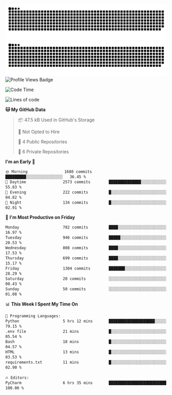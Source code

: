 <img src="https://github.com/nielsbaggerman/nielsbaggerman/blob/output/github-contribution-grid-snake.svg#gh-light-mode-only" alt="GitHub Snake Light">
<img src="https://github.com/nielsbaggerman/nielsbaggerman/blob/output/github-contribution-grid-snake-dark.svg#gh-dark-mode-only" alt="GitHub Snake Dark">
<img src="https://komarev.com/ghpvc/?username=nielsbaggerman&amp;label=Profile+Views" alt="Profile Views Badge" />

<!--START_SECTION:waka-->
![Code Time](http://img.shields.io/badge/Code%20Time-2%2C124%20hrs%2053%20mins-blue)

![Lines of code](https://img.shields.io/badge/From%20Hello%20World%20I%27ve%20Written-7.4%20million%20lines%20of%20code-blue)

**🐱 My GitHub Data** 

> 📦 47.5 kB Used in GitHub's Storage 
 > 
> 🚫 Not Opted to Hire
 > 
> 📜 4 Public Repositories 
 > 
> 🔑 6 Private Repositories 
 > 
**I'm an Early 🐤** 

```text
🌞 Morning                1680 commits        █████████░░░░░░░░░░░░░░░░   36.45 % 
🌆 Daytime                2573 commits        ██████████████░░░░░░░░░░░   55.83 % 
🌃 Evening                222 commits         █░░░░░░░░░░░░░░░░░░░░░░░░   04.82 % 
🌙 Night                  134 commits         █░░░░░░░░░░░░░░░░░░░░░░░░   02.91 % 
```
📅 **I'm Most Productive on Friday** 

```text
Monday                   782 commits         ████░░░░░░░░░░░░░░░░░░░░░   16.97 % 
Tuesday                  946 commits         █████░░░░░░░░░░░░░░░░░░░░   20.53 % 
Wednesday                808 commits         ████░░░░░░░░░░░░░░░░░░░░░   17.53 % 
Thursday                 699 commits         ████░░░░░░░░░░░░░░░░░░░░░   15.17 % 
Friday                   1304 commits        ███████░░░░░░░░░░░░░░░░░░   28.29 % 
Saturday                 20 commits          ░░░░░░░░░░░░░░░░░░░░░░░░░   00.43 % 
Sunday                   50 commits          ░░░░░░░░░░░░░░░░░░░░░░░░░   01.08 % 
```


📊 **This Week I Spent My Time On** 

```text
💬 Programming Languages: 
Python                   5 hrs 12 mins       ████████████████████░░░░░   79.15 % 
.env file                21 mins             █░░░░░░░░░░░░░░░░░░░░░░░░   05.54 % 
Bash                     18 mins             █░░░░░░░░░░░░░░░░░░░░░░░░   04.57 % 
HTML                     13 mins             █░░░░░░░░░░░░░░░░░░░░░░░░   03.53 % 
requirements.txt         11 mins             █░░░░░░░░░░░░░░░░░░░░░░░░   02.90 % 

🔥 Editors: 
PyCharm                  6 hrs 35 mins       █████████████████████████   100.00 % 
```


<!--END_SECTION:waka-->
